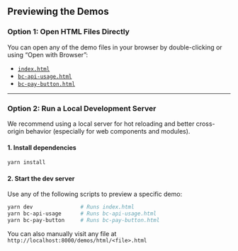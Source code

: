 ## Previewing the Demos

### Option 1: Open HTML Files Directly

You can open any of the demo files in your browser by double-clicking or using “Open with Browser”:

* [`index.html`](./index.html)
* [`bc-api-usage.html`](./bc-api-usage.html)
* [`bc-pay-button.html`](./bc-pay-button.html)

---

### Option 2: Run a Local Development Server

We recommend using a local server for hot reloading and better cross-origin behavior (especially for web components and modules).

#### 1. Install dependencies

```bash
yarn install
````

#### 2. Start the dev server

Use any of the following scripts to preview a specific demo:

```bash
yarn dev               # Runs index.html 
yarn bc-api-usage      # Runs bc-api-usage.html
yarn bc-pay-button     # Runs bc-pay-button.html
```


You can also manually visit any file at `http://localhost:8000/demos/html/<file>.html`

